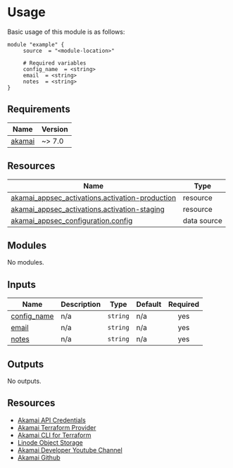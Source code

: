 <!-- BEGIN_TF_DOCS -->



# Usage
Basic usage of this module is as follows:

```hcl
module "example" {
  	 source  = "<module-location>"
  
	 # Required variables
  	 config_name  = <string>
  	 email  = <string>
  	 notes  = <string>
}
 ```

## Requirements

| Name | Version |
|------|---------|
| <a name="requirement_akamai"></a> [akamai](#requirement\_akamai) | ~> 7.0 |

## Resources

| Name | Type |
|------|------|
| [akamai_appsec_activations.activation-production](https://registry.terraform.io/providers/akamai/akamai/latest/docs/resources/appsec_activations) | resource |
| [akamai_appsec_activations.activation-staging](https://registry.terraform.io/providers/akamai/akamai/latest/docs/resources/appsec_activations) | resource |
| [akamai_appsec_configuration.config](https://registry.terraform.io/providers/akamai/akamai/latest/docs/data-sources/appsec_configuration) | data source |

## Modules

No modules.

## Inputs

| Name | Description | Type | Default | Required |
|------|-------------|------|---------|:--------:|
| <a name="input_config_name"></a> [config\_name](#input\_config\_name) | n/a | `string` | n/a | yes |
| <a name="input_email"></a> [email](#input\_email) | n/a | `string` | n/a | yes |
| <a name="input_notes"></a> [notes](#input\_notes) | n/a | `string` | n/a | yes |

## Outputs

No outputs.

## Resources
- [Akamai API Credentials](https://techdocs.akamai.com/developer/docs/set-up-authentication-credentials)
- [Akamai Terraform Provider](https://techdocs.akamai.com/terraform/docs)
- [Akamai CLI for Terraform](https://github.com/akamai/cli-terraform)
- [Linode Object Storage](https://www.linode.com/lp/object-storage/)
- [Akamai Developer Youtube Channel](https://www.youtube.com/c/AkamaiDeveloper)
- [Akamai Github](https://github.com/akamai)
<!-- END_TF_DOCS -->